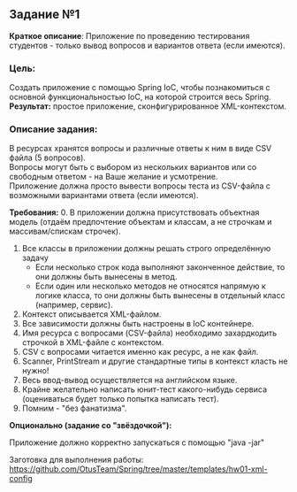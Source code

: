 ## Задание №1

__Краткое описание__: Приложение по проведению тестирования студентов - только вывод вопросов и вариантов ответа (если имеются).

### Цель: 
Создать приложение с помощью Spring IoC, чтобы познакомиться с основной функциональностью IoC, на которой строится весь Spring.  
__Результат:__ простое приложение, сконфигурированное XML-контекстом.

### Описание задания:

В ресурсах хранятся вопросы и различные ответы к ним в виде CSV файла (5 вопросов).  
Вопросы могут быть с выбором из нескольких вариантов или со свободным ответом - на Ваше желание и усмотрение.  
Приложение должна просто вывести вопросы теста из CSV-файла с возможными вариантами ответа (если имеются).


__Требования:__
0. В приложении должна присутствовать объектная модель (отдаём предпочтение объектам и классам, а не строчкам и массивам/спискам строчек). 
1. Все классы в приложении должны решать строго определённую задачу
    * Если несколько строк кода выполняют законченное действие, то они должны быть вынесены в метод. 
    * Если один или несколько методов не относятся напрямую к логике класса, то они должны быть вынесены в отдельный класс (например, сервис). 
2. Контекст описывается XML-файлом. 
3. Все зависимости должны быть настроены в IoC контейнере. 
4. Имя ресурса с вопросами (CSV-файла) необходимо захардкодить строчкой в XML-файле с контекстом. 
5. CSV с вопросами читается именно как ресурс, а не как файл. 
6. Scanner, PrintStream и другие стандартные типы в контекст класть не нужно!
7. Весь ввод-вывод осуществляется на английском языке. 
8. Крайне желательно написать юнит-тест какого-нибудь сервиса (оцениваться будет только попытка написать тест). 
9. Помним - "без фанатизма".

__Опционально (задание со "звёздочкой"):__

Приложение должно корректно запускаться с помощью "java -jar"

Заготовка для выполнения работы: https://github.com/OtusTeam/Spring/tree/master/templates/hw01-xml-config